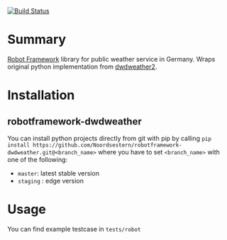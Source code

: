 [![Build Status](https://travis-ci.org/Noordsestern/robotframework-dwdweather.svg?branch=staging)](https://travis-ci.org/Noordsestern/robotframework-dwdweather)

# Summary
[Robot Framework](https://github.com/robotframework/robotframework) library for public weather service in Germany. Wraps original python implementation from [dwdweather2](https://github.com/hiveeyes/dwdweather2).

# Installation
## robotframework-dwdweather
You can install python projects directly from git with pip by calling `pip install https://github.com/Noordsestern/robotframework-dwdweather.git@<branch_name>` where you have to set `<branch_name>` with one of the following:
- `master`: latest stable version
- `staging` : edge version

# Usage
You can find example testcase in `tests/robot`
